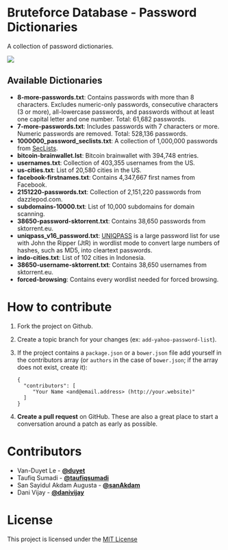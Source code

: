 # Bruteforce Database - Password Dictionaries

A collection of password dictionaries. 

![](http://2.bp.blogspot.com/-DBFErnG-8AE/VhJ-z3Y-41I/AAAAAAAADgA/FGCt8naBMKs/s1600/mtyourmind.10001mb.com.png)

## Available Dictionaries

- **8-more-passwords.txt**: Contains passwords with more than 8 characters. Excludes numeric-only passwords, consecutive characters (3 or more), all-lowercase passwords, and passwords without at least one capital letter and one number. Total: 61,682 passwords.
- **7-more-passwords.txt**: Includes passwords with 7 characters or more. Numeric passwords are removed. Total: 528,136 passwords.
- **1000000_password_seclists.txt**: A collection of 1,000,000 passwords from [SecLists](https://github.com/danielmiessler/SecLists).
- **bitcoin-brainwallet.lst**: Bitcoin brainwallet with 394,748 entries.
- **usernames.txt**: Collection of 403,355 usernames from the US.    
- **us-cities.txt**: List of 20,580 cities in the US.
- **facebook-firstnames.txt**: Contains 4,347,667 first names from Facebook.
- **2151220-passwords.txt**: Collection of 2,151,220 passwords from dazzlepod.com.
- **subdomains-10000.txt**: List of 10,000 subdomains for domain scanning.
- **38650-password-sktorrent.txt**: Contains 38,650 passwords from sktorrent.eu.
- **uniqpass_v16_password.txt**: [UNIQPASS](http://dazzlepod.com/uniqpass/) is a large password list for use with John the Ripper (JtR) in wordlist mode to convert large numbers of hashes, such as MD5, into cleartext passwords.
- **indo-cities.txt**: List of 102 cities in Indonesia.
- **38650-username-sktorrent.txt**: Contains 38,650 usernames from sktorrent.eu.
- **forced-browsing**: Contains every wordlist needed for forced browsing.


# How to contribute
1. Fork the project on Github. 
2. Create a topic branch for your changes (ex: `add-yahoo-password-list`).
3. If the project contains a `package.json` or a `bower.json` file add yourself in the contributors array (or `authors` in the case of `bower.json`; if the array does not exist, create it):
    ```
    {
      "contributors": [
         "Your Name <and@email.address> (http://your.website)"
      ]
    }
    ```

4. **Create a pull request** on GitHub. These are also a great place to start a conversation around a patch as early as possible.

# Contributors

* Van-Duyet Le - [**@duyet**](https://github.com/duyet)
* Taufiq Sumadi - [**@taufiqsumadi**](https://github.com/taufiqsumadi)
* San Sayidul Akdam Augusta - [**@sanAkdam**](https://github.com/sanAkdam)
* Dani Vijay - [**@danivijay**](https://github.com/danivijay)

# License

This project is licensed under the [MIT License](./LICENSE)
